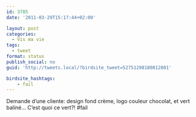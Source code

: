 ```yaml
---
id: 3705
date: '2011-03-29T15:17:44+02:00'

layout: post
categories:
  - Vis ma vie
tags:
  - tweet
format: status
publish_social: no
guid: 'http://tweets.local/?birdsite_tweet=52751298180812801'

birdsite_hashtags:
    - fail
---
```


Demande d’une cliente: design fond crème, logo couleur chocolat, et vert baliné… C’est quoi ce vert?! #fail